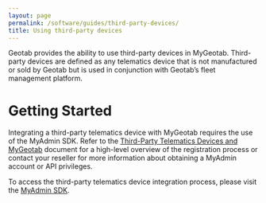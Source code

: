 ```yaml
---
layout: page
permalink: /software/guides/third-party-devices/
title: Using third-party devices
---
```


Geotab provides the ability to use third-party devices in MyGeotab. Third-party devices are defined as any telematics device that is not manufactured or sold by Geotab but is used in conjunction with Geotab’s fleet management platform.

# Getting Started

Integrating a third-party telematics device with MyGeotab requires the use of the MyAdmin SDK. Refer to the [Third-Party Telematics Devices and MyGeotab](https://docs.google.com/document/d/1Mddnxc2qKBCNYvVu0-BXcyR-blPlHwa0Zun0mBzZt88/) document for a high-level overview of the registration process or contact your reseller for more information about obtaining a MyAdmin account or API privileges.

To access the third-party telematics device integration process, please visit the [MyAdmin SDK](https://myadmin.geotab.com/sdk/thirdparty).
